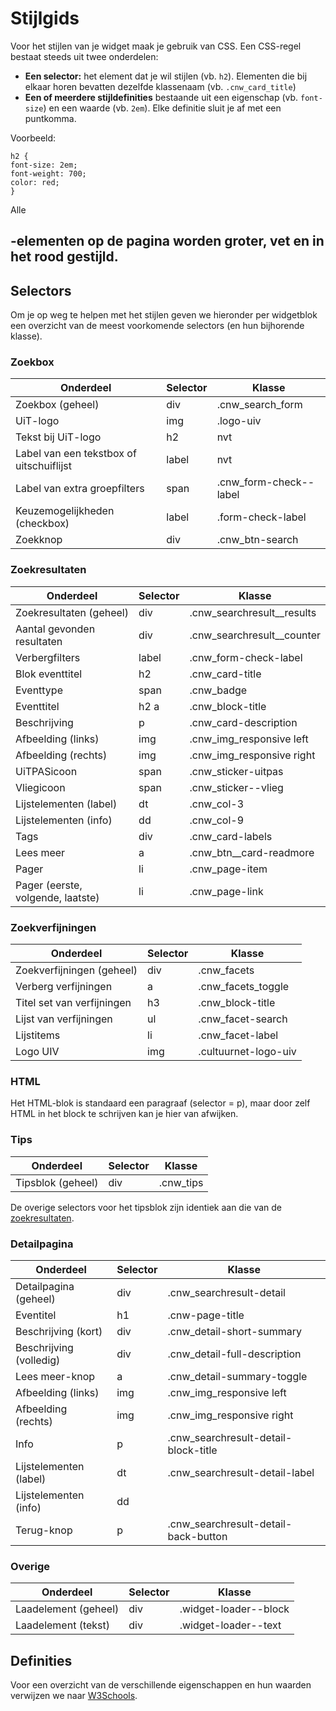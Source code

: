 ---
---

# Stijlgids

Voor het stijlen van je widget maak je gebruik van CSS. Een CSS-regel bestaat steeds uit twee onderdelen:
* **Een selector:** het element dat je wil stijlen (vb. ```h2```). 
Elementen die bij elkaar horen bevatten dezelfde klassenaam (vb. ```.cnw_card_title```)
* **Een of meerdere stijldefinities** bestaande uit een eigenschap (vb. ```font-size```) en een waarde (vb. ```2em```). Elke definitie sluit je af met een puntkomma.

Voorbeeld:
```
h2 {
font-size: 2em;
font-weight: 700;
color: red;
}
```

Alle <h2>-elementen op de pagina worden groter, vet en in het rood gestijld.

## Selectors

Om je op weg te helpen met het stijlen geven we hieronder per widgetblok een overzicht van de meest voorkomende selectors (en hun bijhorende klasse).

### Zoekbox

| Onderdeel | Selector | Klasse |
| -- | -- | -- | 
| Zoekbox (geheel) | div | .cnw_search_form |
| UiT-logo | img | .logo-uiv |
| Tekst bij UiT-logo | h2 | nvt |
| Label van een tekstbox of uitschuiflijst | label | nvt |
| Label van extra groepfilters | span | .cnw_form-check--label |
| Keuzemogelijkheden (checkbox) | label | .form-check-label |
| Zoekknop | div | .cnw_btn-search |

<a id="zoekresultaten"></a>
<h3>Zoekresultaten</h3>

| Onderdeel | Selector | Klasse |
| -- | -- | -- | 
| Zoekresultaten (geheel) | div | .cnw_searchresult__results |
| Aantal gevonden resultaten | div | .cnw_searchresult__counter |
| Verbergfilters | label | .cnw_form-check-label |
| Blok eventtitel | h2 | .cnw_card-title |
| Eventtype | span | .cnw_badge |
| Eventtitel | h2 a | .cnw_block-title |
| Beschrijving | p | .cnw_card-description |
| Afbeelding (links)| img | .cnw_img_responsive left |
| Afbeelding (rechts)| img | .cnw_img_responsive right |
| UiTPASicoon | span | .cnw_sticker-uitpas |
| Vliegicoon | span | .cnw_sticker--vlieg |
| Lijstelementen (label) | dt | .cnw_col-3 |
| Lijstelementen (info) | dd | .cnw_col-9 |
| Tags | div | .cnw_card-labels |
| Lees meer | a | .cnw_btn__card-readmore |
| Pager | li | .cnw_page-item |
| Pager (eerste, volgende, laatste) | li | .cnw_page-link |

### Zoekverfijningen

| Onderdeel | Selector | Klasse |
| -- | -- | -- | 
| Zoekverfijningen (geheel) | div | .cnw_facets |
| Verberg verfijningen | a | .cnw_facets_toggle |
| Titel set van verfijningen | h3 | .cnw_block-title |
| Lijst van verfijningen | ul | .cnw_facet-search |
| Lijstitems | li | .cnw_facet-label  |
| Logo UIV | img | .cultuurnet-logo-uiv  |

### HTML

Het HTML-blok is standaard een paragraaf (selector = p), maar door zelf HTML in het block te schrijven kan je hier van afwijken.

### Tips

| Onderdeel | Selector | Klasse |
| -- | -- | -- | 
| Tipsblok (geheel) | div | .cnw_tips |

De overige selectors voor het tipsblok zijn identiek aan die van de [zoekresultaten](#zoekresultaten).

### Detailpagina

| Onderdeel | Selector | Klasse |
| -- | -- | -- | 
| Detailpagina (geheel) | div | .cnw_searchresult-detail | 
| Eventitel | h1 | .cnw-page-title | 
| Beschrijving (kort) | div | .cnw_detail-short-summary | 
| Beschrijving (volledig) | div | .cnw_detail-full-description |
| Lees meer-knop | a | .cnw_detail-summary-toggle | 
| Afbeelding (links)| img | .cnw_img_responsive left |
| Afbeelding (rechts)| img | .cnw_img_responsive right |
| Info | p | .cnw_searchresult-detail-block-title | 
| Lijstelementen (label) | dt | .cnw_searchresult-detail-label |
| Lijstelementen (info) | dd |  | 
| Terug-knop | p | .cnw_searchresult-detail-back-button |

### Overige

| Onderdeel | Selector | Klasse |
| -- | -- | -- | 
| Laadelement (geheel) | div | .widget-loader--block | 
| Laadelement (tekst) | div | .widget-loader--text | 

## Definities

Voor een overzicht van de verschillende eigenschappen en hun waarden verwijzen we naar [W3Schools](https://www.w3schools.com/css/default.asp).
